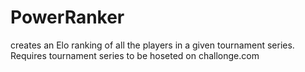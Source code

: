 # PowerRanker
 creates an Elo ranking of all the players in a given tournament series. Requires tournament series to be hoseted on challonge.com
